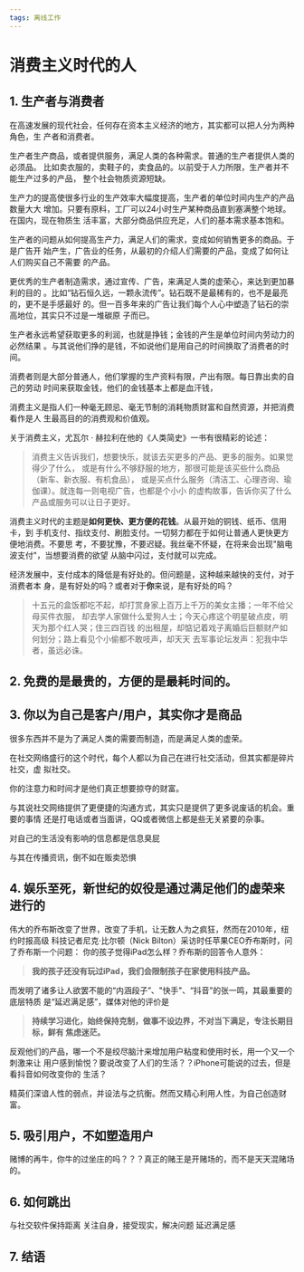 ```yaml
---
tags: 离线工作
---
```



# 消费主义时代的人

## 1. 生产者与消费者

在高速发展的现代社会，任何存在资本主义经济的地方，其实都可以把人分为两种角色，生
产者和消费者。

生产者生产商品，或者提供服务，满足人类的各种需求。普通的生产者提供人类的必须品。
比如卖衣服的，卖鞋子的，卖食品的。以前受于人力所限，生产者并不能生产过多的产品，
整个社会物质资源短缺。

生产力的提高使很多行业的生产效率大幅度提高，生产者的单位时间内生产的产品数量大大
增加。只要有原料，工厂可以24小时生产某种商品直到塞满整个地球。在国内，现在物质生
活丰富，大部分商品供应充足，人们的基本需求基本饱和。

生产者的问题从如何提高生产力，满足人们的需求，变成如何销售更多的商品。于是广告开
始产生，广告业的任务，从最初的介绍人们需要的产品，变成了如何让人们购买自己不需要
的产品。

更优秀的生产者制造需求，通过宣传、广告，来满足人类的虚荣心，来达到更加暴利的目的
。比如“钻石恒久远，一颗永流传”。钻石既不是最稀有的，也不是最亮的，更不是手感最好
的。但一百多年来的广告让我们每个人心中塑造了钻石的崇高地位，其实只不过是一堆碳原
子而已。

生产者永远希望获取更多的利润，也就是挣钱；金钱的产生是单位时间内劳动力的必然结果
。与其说他们挣的是钱，不如说他们是用自己的时间换取了消费者的时间。

消费者则是大部分普通人，他们掌握的生产资料有限，产出有限。每日靠出卖的自己的劳动
时间来获取金钱，他们的金钱基本上都是血汗钱，

消费主义是指人们一种毫无顾忌、毫无节制的消耗物质财富和自然资源，并把消费看作是人
生最高目的的消费观和价值观。

关于消费主义，尤瓦尔 · 赫拉利在他的《人类简史》一书有很精彩的论述：

> 消费主义告诉我们，想要快乐，就该去买更多的产品、更多的服务。如果觉得少了什么，
> 或是有什么不够舒服的地方，那很可能是该买些什么商品（新车、新衣服、有机食品），
> 或是买点什么服务（清洁工、心理咨询、瑜伽课）。就连每一则电视广告，也都是个小小
> 的虚构故事，告诉你买了什么产品或服务可以让日子更好。

消费主义时代的主题是**如何更快、更方便的花钱**。从最开始的铜钱、纸币、信用卡，到
手机支付、指纹支付、刷脸支付。一切努力都在于如何让普通人更快更方便地消费。不要思
考，不要犹豫，不要迟疑。我丝毫不怀疑，在将来会出现"脑电波支付"，当想要消费的欲望
从脑中闪过，支付就可以完成。

经济发展中，支付成本的降低是有好处的。但问题是，这种越来越快的支付，对于消费者本
身，是有好处的吗？或者对于**你**来说，是有好处的吗？

> 十五元的盒饭都吃不起，却打赏身家上百万上千万的美女主播；一年不给父母买件衣服，
> 却去学人家做什么爱狗人士；今天心疼这个明星破点皮，明天为那个红人哭；住三四百钱
> 的出租屋，却惦记着戏子离婚后巨额财产如何划分；路上看见个小偷都不敢吱声，却天天
> 去军事论坛发声：犯我中华者，虽远必诛。

## 2. 免费的是最贵的，方便的是最耗时间的。





## 3. 你以为自己是客户/用户，其实你才是商品

很多东西并不是为了满足人类的需要而制造，而是满足人类的虚荣。

在社交网络盛行的这个时代，每个人都以为自己在进行社交活动，但其实都是碎片社交，虚
拟社交。

你的注意力和时间才是他们真正想要掠夺的财富。

与其说社交网络提供了更便捷的沟通方式，其实只是提供了更多说废话的机会。重要的事情
还是打电话或者当面讲，QQ或者微信上都是些无关紧要的杂事。

对自己的生活没有影响的信息都是信息臭屁

与其在传播资讯，倒不如在贩卖恐惧

## 4. 娱乐至死，新世纪的奴役是通过满足他们的虚荣来进行的

伟大的乔布斯改变了世界，改变了手机，让无数人为之疯狂，然而在2010年，纽约时报高级
科技记者尼克·比尔顿（Nick Bilton）采访时任苹果CEO乔布斯时，问了乔布斯一个问题：
你的孩子觉得iPad怎么样？乔布斯的回答令人意外：

> **我的孩子还没有玩过iPad，我们会限制孩子在家使用科技产品。**

而发明了诸多让人欲罢不能的“内涵段子”、"快手"、“抖音”的张一鸣，其最重要的底层特质
是“延迟满足感”，媒体对他的评价是

> **持续学习进化，始终保持克制，做事不设边界，不对当下满足，专注长期目标，鲜有
> 焦虑迷茫。**

反观他们的产品，哪一个不是绞尽脑汁来增加用户粘度和使用时长，用一个又一个刺激来让
用户感到愉悦？要说改变了人们的生活？？iPhone可能说的过去，但是看抖音如何改变你的
生活？

精英们深谙人性的弱点，并设法与之抗衡。然而又精心利用人性，为自己创造财富。

## 5. 吸引用户，不如塑造用户

赌博的再牛，你牛的过坐庄的吗？？？真正的赌王是开赌场的，而不是天天混赌场的。

## 6. 如何跳出

与社交软件保持距离
关注自身，接受现实，解决问题
延迟满足感

## 7. 结语
